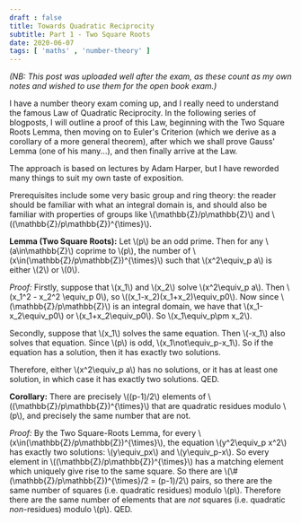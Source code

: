 ```yaml
---
draft : false
title: Towards Quadratic Reciprocity
subtitle: Part 1 - Two Square Roots
date: 2020-06-07
tags: [ 'maths' , 'number-theory' ]
---
```

*(NB: This post was uploaded well after the exam, as these count as my own notes and wished to use them for the open book exam.)*

I have a number theory exam coming up, and I really need to understand the famous Law of Quadratic Reciprocity. In the following series of blogposts, I will outline a proof of this Law, beginning with the Two Square Roots Lemma, then moving on to Euler's Criterion (which we derive as a corollary of a more general theorem), after which we shall prove Gauss' Lemma (one of his many...), and then finally arrive at the Law.

The approach is based on lectures by Adam Harper, but I have reworded many things to suit my own taste of exposition.

Prerequisites include some very basic group and ring theory: the reader should be familiar with what an integral domain is, and should also be familiar with properties of groups like \\(\mathbb{Z}/p\mathbb{Z}\\) and \\((\mathbb{Z}/p\mathbb{Z})^{\times}\\).

**Lemma (Two Square Roots):** Let \\(p\\) be an odd prime. Then for any \\(a\in\mathbb{Z}\\) coprime to \\(p\\), the number of \\(x\in(\mathbb{Z}/p\mathbb{Z})^{\times}\\) such that \\(x^2\equiv_p a\\) is either \\(2\\) or \\(0\\).

*Proof:* Firstly, suppose that \\(x_1\\) and \\(x_2\\) solve \\(x^2\equiv_p a\\). Then \\(x_1^2 - x_2^2 \equiv_p 0\\), so \\((x_1-x_2)(x_1+x_2)\equiv_p0\\). Now since \\(\mathbb{Z}/p\mathbb{Z}\\) is an integral domain, we have that \\(x_1-x_2\equiv_p0\\) or \\(x_1+x_2\equiv_p0\\). So \\(x_1\equiv_p\pm x_2\\).

Secondly, suppose that \\(x_1\\) solves the same equation. Then \\(-x_1\\) also solves that equation. Since \\(p\\) is odd, \\(x_1\not\equiv_p-x_1\\). So if the equation has a solution, then it has exactly two solutions.

Therefore, either \\(x^2\equiv_p a\\) has no solutions, or it has at least one solution, in which case it has exactly two solutions. QED.

**Corollary:** There are precisely \\((p-1)/2\\) elements of \\((\mathbb{Z}/p\mathbb{Z})^{\times}\\) that are quadratic residues modulo \\(p\\), and precisely the same number that are not.

*Proof:* By the Two Square-Roots Lemma, for every \\(x\in(\mathbb{Z}/p\mathbb{Z})^{\times}\\), the equation \\(y^2\equiv_p x^2\\) has exactly two solutions: \\(y\equiv_px\\) and \\(y\equiv_p-x\\). So every element in \\((\mathbb{Z}/p\mathbb{Z})^{\times}\\) has a matching element which uniquely give rise to the same square. So there are \\(\\#(\mathbb{Z}/p\mathbb{Z})^{\times}/2 = (p-1)/2\\) pairs, so there are the same number of squares (i.e. quadratic residues) modulo \\(p\\). Therefore there are the same number of elements that are *not* squares (i.e. quadratic *non*-residues) modulo \\(p\\). QED.
